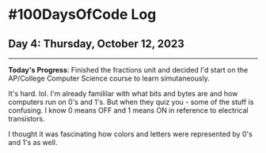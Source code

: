 # #100DaysOfCode Log

## Day 4: Thursday, October 12, 2023

<hr>

**Today's Progress**:
Finished the fractions unit and decided I'd start on the AP/College Computer Science course to learn simutaneously.

It's hard. lol. I'm already famililar with what bits and bytes are and how computers run on 0's and 1's. But when they quiz you - some of the stuff is confusing. I know 0 means OFF and 1 means ON in reference to electrical transistors.

I thought it was fascinating how colors and letters were represented by 0's and 1's as well.
